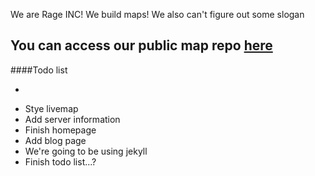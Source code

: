 We are Rage INC! We build maps! We also can't figure out some slogan

You can access our public map repo <a href="https://github.com/RagingBuilds/RMaps">here</a>
---
####Todo list
* ~~~Add livemap~~~
 * Stye livemap
* Add server information
* Finish homepage
* Add blog page
 * We're going to be using jekyll
* Finish todo list...?
